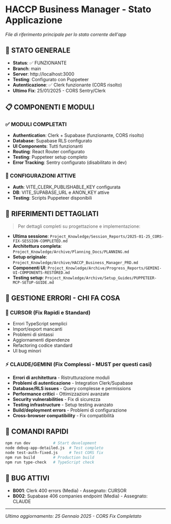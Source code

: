 # HACCP Business Manager - Stato Applicazione

_File di riferimento principale per lo stato corrente dell'app_

## 🎯 STATO GENERALE

- **Status**: ✅ FUNZIONANTE
- **Branch**: main
- **Server**: http://localhost:3000
- **Testing**: Configurato con Puppeteer
- **Autenticazione**: ✅ Clerk funzionante (CORS risolto)
- **Ultimo Fix**: 25/01/2025 - CORS Sentry/Clerk

## 📋 COMPONENTI E MODULI

### ✅ MODULI COMPLETATI

- **Authentication**: Clerk + Supabase (funzionante, CORS risolto)
- **Database**: Supabase RLS configurato
- **UI Components**: Tutti funzionanti
- **Routing**: React Router configurato
- **Testing**: Puppeteer setup completo
- **Error Tracking**: Sentry configurato (disabilitato in dev)

### 🔧 CONFIGURAZIONI ATTIVE

- **Auth**: VITE_CLERK_PUBLISHABLE_KEY configurata
- **DB**: VITE_SUPABASE_URL e ANON_KEY attive
- **Testing**: Scripts Puppeteer disponibili

## 📖 RIFERIMENTI DETTAGLIATI

> Per dettagli completi su progettazione e implementazione:

- **Ultima sessione**: `Project_Knowledge/Session_Reports/2025-01-25_CORS-FIX-SESSION-COMPLETED.md`
- **Architettura completa**: `Project_Knowledge/Archive/Planning_Docs/PLANNING.md`
- **Setup originale**: `Project_Knowledge/Archive/HACCP_Business_Manager_PRD.md`
- **Componenti UI**: `Project_Knowledge/Archive/Progress_Reports/GEMINI-UI-COMPONENTS-RESTORED.md`
- **Testing setup**: `Project_Knowledge/Archive/Setup_Guides/PUPPETEER-MCP-SETUP-GUIDE.md`

## 🐛 GESTIONE ERRORI - CHI FA COSA

### 🎯 **CURSOR** (Fix Rapidi e Standard)

- Errori TypeScript semplici
- Import/export mancanti
- Problemi di sintassi
- Aggiornamenti dipendenze
- Refactoring codice standard
- UI bug minori

### ⚡ **CLAUDE/GEMINI** (Fix Complessi - MUST per questi casi)

- **Errori di architettura** - Ristrutturazione moduli
- **Problemi di autenticazione** - Integration Clerk/Supabase
- **Database/RLS issues** - Query complesse e permissions
- **Performance critici** - Ottimizzazioni avanzate
- **Security vulnerabilities** - Fix di sicurezza
- **Testing infrastructure** - Setup testing avanzato
- **Build/deployment errors** - Problemi di configurazione
- **Cross-browser compatibility** - Fix compatibilità

## 🚀 COMANDI RAPIDI

```bash
npm run dev          # Start development
node debug-app-detailed.js  # Test completo
node test-auth-fixed.js     # Test CORS fix
npm run build        # Production build
npm run type-check   # TypeScript check
```

## 🐛 BUG ATTIVI

- **B001**: Clerk 400 errors (Media) - Assegnato: CURSOR
- **B002**: Supabase 406 companies endpoint (Media) - Assegnato: CLAUDE

---

_Ultimo aggiornamento: 25 Gennaio 2025 - CORS Fix Completato_
